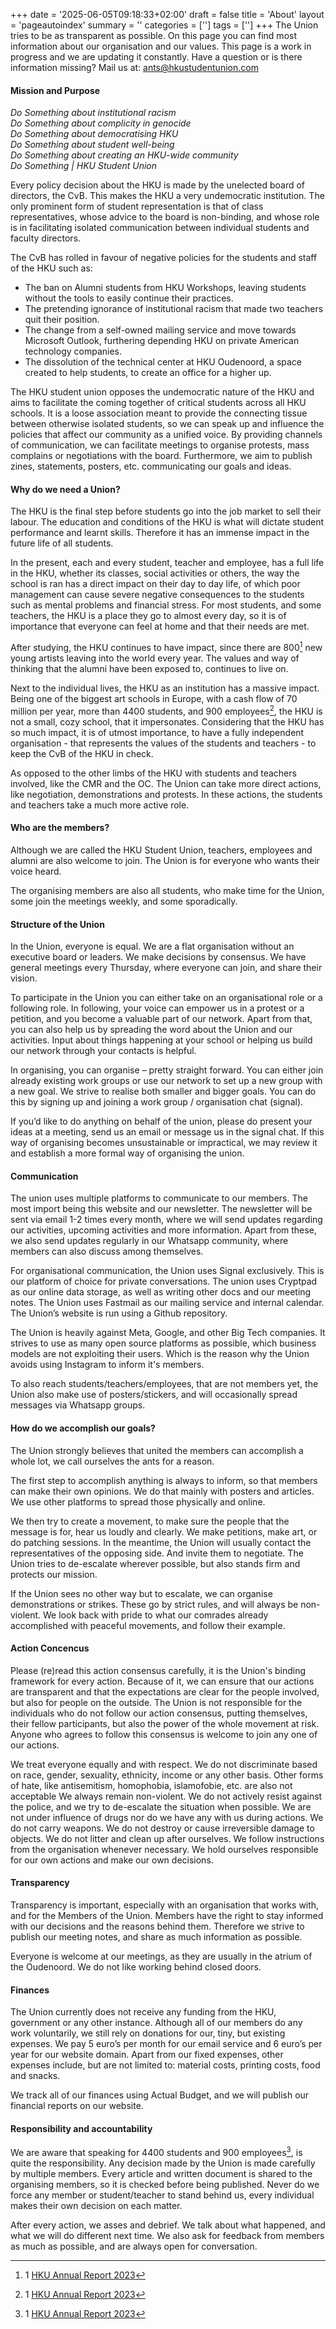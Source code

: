 +++
date = '2025-06-05T09:18:33+02:00'
draft = false
title = 'About'
layout = 'pageautoindex'
summary = ''
categories = ['']
tags = ['']
+++
The Union tries to be as transparent as possible. On this page you can find most information about our organisation and our values. This page is a work in progress and we are updating it constantly.
Have a question or is there information missing? Mail us at: ants@hkustudentunion.com

#### Mission and Purpose
*Do Something about institutional racism  
Do Something about complicity in genocide  
Do Something about democratising HKU  
Do Something about student well-being  
Do Something about creating an HKU-wide community  
Do Something | HKU Student Union*

Every policy decision about the HKU is made by the unelected board of directors, the CvB. This makes the HKU a very undemocratic institution. The only prominent form of student representation is that of class representatives, whose advice to the board is non-binding, and whose role is in facilitating isolated communication between individual students and faculty directors.

The CvB has rolled in favour of negative policies for the students and staff of the HKU such as:
- The ban on Alumni students from HKU Workshops, leaving students without the tools to easily continue their practices.
- The pretending ignorance of institutional racism that made two teachers quit their position.
- The change from a self-owned mailing service and move towards Microsoft Outlook, furthering depending HKU on private American technology companies.
- The dissolution of the technical center at HKU Oudenoord, a space created to help students, to create an office for a higher up.

The HKU student union opposes the undemocratic nature of the HKU and aims to facilitate the coming together of critical students across all HKU schools. It is a loose association meant to provide the connecting tissue between otherwise isolated students, so we can speak up and influence the policies that affect our community as a unified voice. By providing channels of communication, we can facilitate meetings to organise protests, mass complains or negotiations with the board. Furthermore, we aim to publish zines, statements, posters, etc. communicating our goals and ideas.

#### Why do we need a Union?
The HKU is the final step before students go into the job market to sell their labour. The education and conditions of the HKU is what will dictate student performance and learnt skills. Therefore it has an immense impact in the future life of all students.

In the present, each and every student, teacher and employee, has a full life in the HKU, whether its classes, social activities or others, the way the school is ran has a direct impact on their day to day life, of which poor management can cause severe negative consequences to the students such as mental problems and financial stress. For most students, and some teachers, the HKU is a place they go to almost every day, so it is of importance that everyone can feel at home and that their needs are met.

After studying, the HKU continues to have impact, since there are 800[^label] new young artists leaving into the world every year. The values and way of thinking that the alumni have been exposed to, continues to live on.

Next to the individual lives, the HKU as an institution has a massive impact. Being one of the biggest art schools in Europe, with a cash flow of 70 million per year, more than 4400 students, and 900 employees[^label], the HKU is not a small, cozy school, that it impersonates. Considering that the HKU has so much impact, it is of utmost importance, to have a fully independent organisation - that represents the values of the students and teachers - to keep the CvB of the HKU in check.

As opposed to the other limbs of the HKU with students and teachers involved, like the CMR and the OC. The Union can take more direct actions, like negotiation, demonstrations and protests. In these actions, the students and teachers take a much more active role.

[^label]:1 [HKU Annual Report 2023](https://www.hku.nl/getmedia/0e020c7f-2557-4c7e-aca0-4cae648cad35/HKUjaarverslag-2023.pdf)

#### Who are the members?
Although we are called the HKU Student Union, teachers, employees and alumni are also welcome to join. The Union is for everyone who wants their voice heard.

The organising members are also all students, who make time for the Union, some join the meetings weekly, and some sporadically.

#### Structure of the Union
In the Union, everyone is equal. We are a flat organisation without an executive board or leaders. We make decisions by consensus. We have general meetings every Thursday, where everyone can join, and share their vision.

To participate in the Union you can either take on an organisational role or a following role. In following, your voice can empower us in a protest or a petition, and you become a valuable part of our network. Apart from that, you can also help us by spreading the word about the Union and our activities. Input about things happening at your school or helping us build our network through your contacts is helpful.

In organising, you can organise – pretty straight forward. You can either join already existing work groups or use our network to set up a new group with a new goal. We strive to realise both smaller and bigger goals. You can do this by signing up and joining a work group / organisation chat (signal).

If you’d like to do anything on behalf of the union, please do present your ideas at a meeting, send us an email or message us in the signal chat. If this way of organising becomes unsustainable or impractical, we may review it and establish a more formal way of organising the union.

#### Communication
The union uses multiple platforms to communicate to our members. The most import being this website and our newsletter. The newsletter will be sent via email 1-2 times every month, where we will send updates regarding our activities, upcoming activities and more information. Apart from these, we also send updates regularly in our Whatsapp community, where members can also discuss among themselves.

For organisational communication, the Union uses Signal exclusively. This is our platform of choice for private conversations.
The union uses Cryptpad as our online data storage, as well as writing other docs and our meeting notes.
The Union uses Fastmail as our mailing service and internal calendar. The Union’s website is run using a Github repository.

The Union is heavily against Meta, Google, and other Big Tech companies. It strives to use as many open source platforms as possible, which business models are not exploiting their users. Which is the reason why the Union avoids using Instagram to inform it's members.

To also reach students/teachers/employees, that are not members yet, the Union also make use of posters/stickers, and will occasionally spread messages via Whatsapp groups.

#### How do we accomplish our goals?
The Union strongly believes that united the members can accomplish a whole lot, we call ourselves the ants for a reason.

The first step to accomplish anything is always to inform, so that members can make their own opinions. We do that mainly with posters and articles. We use other platforms to spread those physically and online.

We then try to create a movement, to make sure the people that the message is for, hear us loudly and clearly. We make petitions, make art, or do patching sessions. In the meantime, the Union will usually contact the representatives of the opposing side. And invite them to negotiate. The Union tries to de-escalate wherever possible, but also stands firm and protects our mission.

If the Union sees no other way but to escalate, we can organise demonstrations or strikes. These go by strict rules, and will always be non-violent. We look back with pride to what our comrades already accomplished with peaceful movements, and follow their example.

#### Action Concencus
Please (re)read this action consensus carefully, it is the Union's binding framework for every action. Because of it, we can ensure that our actions are transparent and that the expectations are clear for the people involved, but also for people on the outside. The Union is not responsible for the individuals who do not follow our action consensus, putting themselves, their fellow participants, but also the power of the whole movement at risk.
Anyone who agrees to follow this consensus is welcome to join any one of our actions.

We treat everyone equally and with respect. We do not discriminate based on race, gender, sexuality, ethnicity, income or any other basis. Other forms of hate, like antisemitism, homophobia, islamofobie, etc. are also not acceptable
We always remain non-violent. We do not actively resist against the police, and we try to de-escalate the situation when possible.
We are not under influence of drugs nor do we have any with us during actions.
We do not carry weapons.
We do not destroy or cause irreversible damage to objects.
We do not litter and clean up after ourselves.
We follow instructions from the organisation whenever necessary.
We hold ourselves responsible for our own actions and make our own decisions.
#### Transparency
Transparency is important, especially with an organisation that works with, and for the Members of the Union. Members have the right to stay informed with our decisions and the reasons behind them. Therefore we strive to publish our meeting notes, and share as much information as possible.

Everyone is welcome at our meetings, as they are usually in the atrium of the Oudenoord. We do not like working behind closed doors.

#### Finances
The Union currently does not receive any funding from the HKU, government or any other instance. Although all of our members do any work voluntarily, we still rely on donations for our, tiny, but existing expenses. We pay 5 euro’s per month for our email service and 6 euro’s per year for our website domain. Apart from our fixed expenses, other expenses include, but are not limited to: material costs, printing costs, food and snacks.

We track all of our finances using Actual Budget, and we will publish our financial reports on our website.

#### Responsibility and accountability
We are aware that speaking for 4400 students and 900 employees[^label], is quite the responsibility. Any decision made by the Union is made carefully by multiple members. Every article and written document is shared to the organising members, so it is checked before being published. Never do we force any member or student/teacher to stand behind us, every individual makes their own decision on each matter.

After every action, we asses and debrief. We talk about what happened, and what we will do different next time. We also ask for feedback from members as much as possible, and are always open for conversation.

